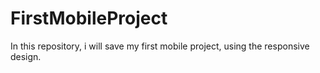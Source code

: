 # FirstMobileProject
In this repository, i will save my first mobile project, using the responsive design.
